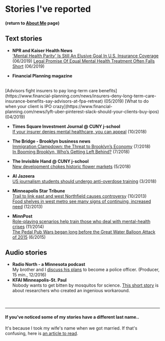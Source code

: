 # Stories I've reported
#### (return to [About Me](https://graisondangor.github.io) page)


## Text stories

- **NPR and Kaiser Health News**
    <br>
    ['Mental Health Parity' Is Still An Elusive Goal In U.S. Insurance Coverage](https://www.npr.org/sections/health-shots/2019/06/07/730404539/mental-health-parity-is-still-an-elusive-goal-in-u-s-insurance-coverage) (06/2019)
    [Legal Promise Of Equal Mental Health Treatment Often Falls Short](https://khn.org/news/legal-promise-of-equal-mental-health-treatment-often-falls-short/) (06/2019)
    
- **Financial Planning magazine**
<br>
    [Advisors fight insurers to pay long-term care benefits](https://www.financial-planning.com/news/insurers-deny-long-term-care-insurance-benefits-say-advisors-at-fpa-retreat) (05/2019)
    [What to do when your client is IPO crazy](https://www.financial-planning.com/news/lyft-uber-pinterest-slack-should-your-clients-buy-ipos) (04/2019)

-   **Times Square Investment Journal @ CUNY j-school**
    <br>
    [If your insurer denies mental healthcare, you can appeal](https://coveringcompanies.journalism.cuny.edu/2018/10/29/how-to-appeal-a-denial-of-mental-healthcare/) (10/2018)

-   **The Bridge - Brooklyn business news**
    <br>[Immigration Clampdown: the Threat to Brooklyn’s Economy](https://thebridgebk.com/immigration-clampdown-threat-brooklyns-economy/) (7/2018)
    <br>[In Booming Brooklyn, Who’s Getting Left Behind?](https://thebridgebk.com/booming-brooklyn-whos-getting-left-behind/) (7/2018)

-   **The Invisible Hand @ CUNY j-school**
    <br>[New development chokes historic flower markets](http://bizeconreporting.journalism.cuny.edu/2018/05/21/new-development-chokes-historic-flower-markets/) (5/2018)

-   **Al Jazeera**
    <br>[US journalism students should undergo anti-overdose training](https://www.aljazeera.com/indepth/opinion/journalism-students-undergo-anti-overdose-training-180315125055224.html) (3/2018)

-   **Minneapolis Star Tribune**
    <br>
    [Trail to link east and west Northfield causes controversy](http://www.startribune.com/trail-to-link-east-and-west-northfield-causes-controversy/227850871/) (10/2013)
    <br>
    [Food shelves in west metro see many signs of continuing, increased need](http://www.startribune.com/food-shelves-in-west-metro-see-many-signs-of-continuing-increased-need/236073631/) (12/2013)

-   **MinnPost**
    <br>[Role-playing scenarios help train those who deal with mental-health crises](https://www.minnpost.com/politics-policy/2014/11/role-playing-scenarios-help-train-those-who-deal-mental-health-crises/) (11/2014)
    <br>[The Pedal Pub Wars began long before the Great Water Balloon Attack of 2015](https://www.minnpost.com/politics-policy/2015/06/pedal-pub-wars-began-long-great-water-balloon-attack-2015/) (6/2015)

## Audio stories

-   **Radio North - a Minnesota podcast**
    <br>
    My brother and I [discuss his plans](http://www.brittagreene.com/radio-north/2016/12/19/ep-3-oh-brother) to become a police officer. (Producer, 15 min., 12/2016)
-   **KFAI Minneapolis-St. Paul**
    <br>
    Nobody wants to get bitten by mosquitos for science. [This short story](https://soundcloud.com/minneculture/how-mosquito-control-decides-how-much-is-too-much) is about researchers who created an ingenious workaround.
    <br>  
    <br>  

* * *

#### If you've noticed some of my stories have a different last name..

It's because I took my wife's name when we got married. If that's confusing, here is [an article to read](https://www.bbc.com/news/stories-42720646).
